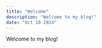 ```yaml
---
title: "Welcome"
description: "Welcome to my blog!"
date: "Oct 10 2024"
---
```


Welcome to my blog!

